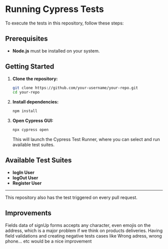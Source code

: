 # Running Cypress Tests

To execute the tests in this repository, follow these steps:

## Prerequisites

- **Node.js** must be installed on your system.

## Getting Started

1. **Clone the repository:**
   ```bash
   git clone https://github.com/your-username/your-repo.git
   cd your-repo
   ```

2. **Install dependencies:**
   ```bash
   npm install
   ```

3. **Open Cypress GUI:**
   ```bash
   npx cypress open
   ```
   This will launch the Cypress Test Runner, where you can select and run available test suites.

## Available Test Suites

- **logIn User**
- **logOut User**
- **Register User**

---

This repository also has the test triggered on every pull request.

## Improvements

Fields data of signUp forms accepts any character, even emojis on the address, which is a major problem if we think on products deliveries. Having field validations and creating negative tests cases like Wrong adress, wrong phone... etc would be a nice improvement